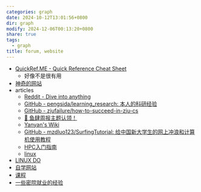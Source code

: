 ```yaml
---
categories: graph
date: 2024-10-12T13:01:56+0800
dir: graph
modify: 2024-12-06T00:13:20+0800
share: true
tags:
  - graph
title: forum, website
---
```


- [QuickRef.ME - Quick Reference Cheat Sheet](https://quickref.me/)
	- 好像不是很有用
- [神奇的网站](./%E7%A5%9E%E5%A5%87%E7%9A%84%E7%BD%91%E7%AB%99.md)
- articles
	- [Reddit - Dive into anything](https://www.reddit.com/r/learnprogramming/wiki/faq/)
	- [GitHub - pengsida/learning\_research: 本人的科研经验](https://github.com/pengsida/learning_research)
	- [GitHub - zjufailure/how-to-succeed-in-zju-cs](https://github.com/zjufailure/how-to-succeed-in-zju-cs)
	- [🍤 鱼肆周报主题认领！](https://www.yuque.com/xianyuxuan/saltfish_shop/weekly_headlines)
	- [Yanyan's Wiki](https://jyywiki.cn/Reading_List.md)
	- [GitHub - mzdluo123/SurfingTutorial: 给中国新大学生的网上冲浪和计算机使用教程](https://github.com/mzdluo123/SurfingTutorial)
	- [HPC入门指南](https://hpc-sjtu.github.io/HPC_Start_Guide/)
	- [linux](./linux.md)
- [LINUX DO](https://linux.do/latest)
- [自学网站](./%E8%87%AA%E5%AD%A6%E7%BD%91%E7%AB%99.md)
- [课程](./%E8%AF%BE%E7%A8%8B.md)
- [一些密院就业的经验](./%E4%B8%80%E4%BA%9B%E5%AF%86%E9%99%A2%E5%B0%B1%E4%B8%9A%E7%9A%84%E7%BB%8F%E9%AA%8C.md)